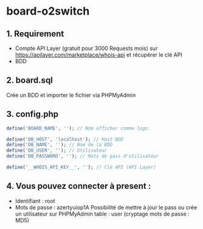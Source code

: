 # board-o2switch
 
## 1. Requirement
- Compte API Layer (gratuit pour 3000 Requests mois) sur https://apilayer.com/marketplace/whois-api et 
récupérer le clé API
- BDD
## 2. board.sql
Crée un BDD et importer le fichier  via PHPMyAdmin


## 3. config.php

```php
define('BOARD_NAME', ''); // Nom afficher comme logo

define('DB_HOST', 'localhost'); // Host BDD
define('DB_NAME', ''); // Nom de la BDD
define('DB_USER', ''); // Utilisateur
define('DB_PASSWORD', ''); // Mots de pass d'utilisateur

define('__WHOIS_API_KEY__', ''); // Clé API (API Layer)
```

## 4. Vous pouvez connecter à present :
- Identifiant : root
- Mots de passe : azertyuiop1A
Possibilité de mettre à jour le pass ou crée un utilisateur sur PHPMyAdmin table : user (cryptage mots de passe : MD5)